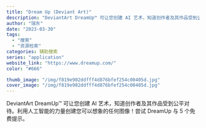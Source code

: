 ```yaml
---
title: "Dream Up (Deviant Art)"
description: "DeviantArt DreamUp™ 可让您创建 AI 艺术，知道创作者及其作品受到公平对待。利用人工智能的力量创建您"
author: "瑞东"
date: "2023-03-30"
tags:
  - "搜索"
  - "资源检索"
categories: 辅助搜索
series: "application"
website_link: "https://www.dreamup.com/"
color: "#666"

thumb_image: "/img/f819e902ddfff4d876bfef254c00405d.jpg"
cover_image: "/img/f819e902ddfff4d876bfef254c00405d.jpg"
---
```


DeviantArt DreamUp™ 可让您创建 AI 艺术，知道创作者及其作品受到公平对待。利用人工智能的力量创建您可以想象的任何图像！尝试 DreamUp 与 5 个免费提示。